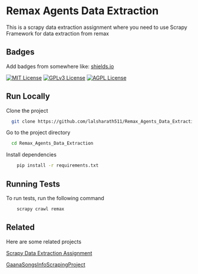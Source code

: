 
# Remax Agents Data Extraction

This is a scrapy data extraction assignment where you need to use Scrapy Framework for data extraction from remax

## Badges

Add badges from somewhere like: [shields.io](https://shields.io/)

[![MIT License](https://img.shields.io/badge/License-MIT-green.svg)](https://choosealicense.com/licenses/mit/)
[![GPLv3 License](https://img.shields.io/badge/License-GPL%20v3-yellow.svg)](https://opensource.org/licenses/)
[![AGPL License](https://img.shields.io/badge/license-AGPL-blue.svg)](http://www.gnu.org/licenses/agpl-3.0)


## Run Locally

Clone the project

```bash
  git clone https://github.com/lalsharath511/Remax_Agents_Data_Extraction.git
```

Go to the project directory

```bash
  cd Remax_Agents_Data_Extraction
```

Install dependencies

```bash
    pip install -r requirements.txt
```


## Running Tests

To run tests, run the following command

```bash
    scrapy crawl remax
```


## Related

Here are some related projects

[Scrapy Data Extraction Assignment](https://github.com/lalsharath511/scrapy-data-extraction-assignment)

[GaanaSongsInfoScrapingProject](https://github.com/lalsharath511/GaanaSongsInfoScrapingProject)



